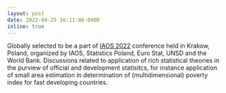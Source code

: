 ```yaml
---
layout: post
date: 2022-04-25 16:11:00-0400
inline: true
---
```


Globally selected to be a part of [IAOS 2022](https://www.iaos2022.pl/) conference held in Krakow, Poland, organized by IAOS, Statistics Poland, Euro Stat, UNSD and the World Bank. Discussions related to application of rich statistical theories in the purview of official and development statisitcs, for instance application of small area estimation in determination of (multidimensional) poverty index for fast developing countries.
